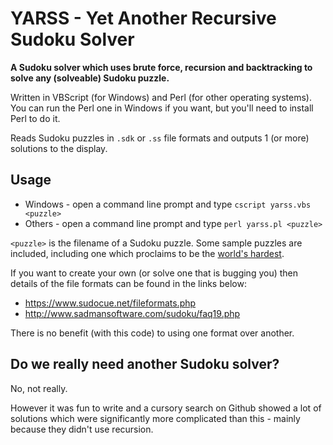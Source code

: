# YARSS - Yet Another Recursive Sudoku Solver
**A Sudoku solver which uses brute force, recursion and backtracking to solve any (solveable) Sudoku puzzle.**

Written in VBScript (for Windows) and Perl (for other operating systems). You can run the Perl one in Windows if you want, but you'll need to install Perl to do it.

Reads Sudoku puzzles in `.sdk` or `.ss` file formats and outputs 1 (or more) solutions to the display.

## Usage

 * Windows - open a command line prompt and type `cscript yarss.vbs <puzzle>`
 * Others - open a command line prompt and type `perl yarss.pl <puzzle>`

`<puzzle>` is the filename of a Sudoku puzzle. Some sample puzzles are included, including one which proclaims to be the [world's hardest](https://puzzling.stackexchange.com/questions/252/how-do-i-solve-the-worlds-hardest-sudoku).

If you want to create your own (or solve one that is bugging you) then details of the file formats can be found in the links below:

* https://www.sudocue.net/fileformats.php
* http://www.sadmansoftware.com/sudoku/faq19.php

There is no benefit (with this code) to using one format over another.

## Do we really need another Sudoku solver?

No, not really.

However it was fun to write and a cursory search on Github showed a lot of solutions which were significantly more complicated than this - mainly because they didn't use recursion.
